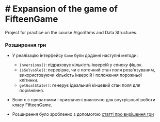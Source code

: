 # # Expansion of the game of FifteenGame
Project for practice on the course Algorithms and Data Structures.

### Розширення гри
- У реалізацію інтерфейсу `Game` були доданні наступні методи:
  - `inversions()`: підраховує кількість інверсій у списку фішок.
  - `isSolvable()`: перевіряє, чи є поточний стан поля розв'язуваним, використовуючи кількість інверсій і положення порожньої клітинки.
  - `getGoalState()`: генерує ідеальний кінцевий стан поля для порівняння.
- Вони є є приватними і призначені виключно для внутрішньої роботи класу FifteenGame.

- Розширення було зробленно з допомогою [статті про вирішення гри](https://habr.com/en/articles/805541/)  
